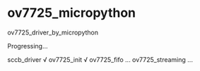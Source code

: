 # ov7725_micropython
ov7725_driver_by_micropython

Progressing...

sccb_driver √
ov7725_init √
ov7725_fifo ...
ov7725_streaming ...
